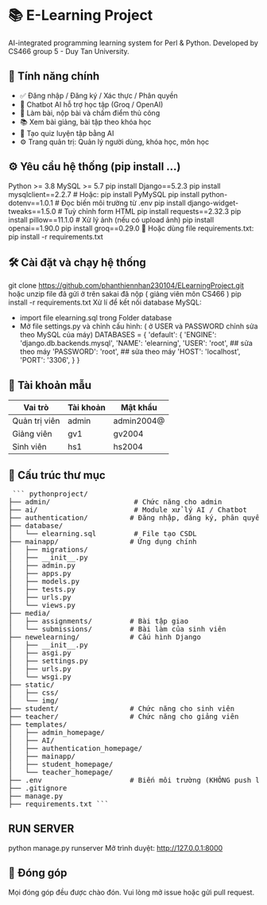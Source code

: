 # 📚 E-Learning Project
 AI-integrated programming learning system for Perl & Python. Developed by CS466 group 5 - Duy Tan University.

## 🚀 Tính năng chính
- ✅ Đăng nhập / Đăng ký / Xác thực / Phân quyền
- 🤖 Chatbot AI hỗ trợ học tập (Groq / OpenAI)
- 📝 Làm bài, nộp bài và chấm điểm thủ công
- 📚 Xem bài giảng, bài tập theo khóa học
- 🧠 Tạo quiz luyện tập bằng AI
- ⚙️ Trang quản trị: Quản lý người dùng, khóa học, môn học

## ⚙️ Yêu cầu hệ thống (pip install ...)
Python >= 3.8
MySQL >= 5.7
pip install Django==5.2.3
pip install mysqlclient==2.2.7         # Hoặc: pip install PyMySQL
pip install python-dotenv==1.0.1        # Đọc biến môi trường từ .env
pip install django-widget-tweaks==1.5.0 # Tuỳ chỉnh form HTML
pip install requests==2.32.3
pip install pillow==11.1.0              # Xử lý ảnh (nếu có upload ảnh)
pip install openai==1.90.0
pip install groq==0.29.0
🔁 Hoặc dùng file requirements.txt:
pip install -r requirements.txt

## 🛠️ Cài đặt và chạy hệ thống
git clone https://github.com/phanthiennhan230104/ELearningProject.git hoặc unzip file đã gửi ở trên sakai đã nộp ( giảng viên môn CS466 )
pip install -r requirements.txt
Xử lí để kết nối database MySQL:
- import file elearning.sql trong Folder database
- Mở file settings.py và chỉnh cấu hình: ( ở USER và PASSWORD chỉnh sửa theo MySQL của máy)
DATABASES = {
    'default': {
        'ENGINE': 'django.db.backends.mysql',
        'NAME': 'elearning',
        'USER': 'root', ## sửa theo máy
        'PASSWORD': 'root',  ## sửa theo máy
        'HOST': 'localhost',
        'PORT': '3306',
    }
}

## 🔐 Tài khoản mẫu
| Vai trò       | Tài khoản| Mật khẩu     |
| ------------- | ---------| ------------ |
| Quản trị viên | admin    | admin2004@   |
| Giảng viên    | gv1      | gv2004       |
| Sinh viên     | hs1      | hs2004       |

## 📁 Cấu trúc thư mục
<pre> ``` pythonproject/
├── admin/                    # Chức năng cho admin
├── ai/                       # Module xử lý AI / Chatbot
├── authentication/          # Đăng nhập, đăng ký, phân quyền
├── database/
│   └── elearning.sql         # File tạo CSDL
├── mainapp/                 # Ứng dụng chính
│   ├── migrations/
│   ├── __init__.py
│   ├── admin.py
│   ├── apps.py
│   ├── models.py
│   ├── tests.py
│   ├── urls.py
│   └── views.py
├── media/
│   ├── assignments/         # Bài tập giao
│   └── submissions/         # Bài làm của sinh viên
├── newelearning/            # Cấu hình Django
│   ├── __init__.py
│   ├── asgi.py
│   ├── settings.py
│   ├── urls.py
│   └── wsgi.py
├── static/
│   ├── css/
│   └── img/
├── student/                 # Chức năng cho sinh viên
├── teacher/                 # Chức năng cho giảng viên
├── templates/
│   ├── admin_homepage/
│   ├── AI/
│   ├── authentication_homepage/
│   ├── mainapp/
│   ├── student_homepage/
│   └── teacher_homepage/
├── .env                     # Biến môi trường (KHÔNG push lên GitHub)
├── .gitignore
├── manage.py
├── requirements.txt ``` </pre>

## RUN SERVER
python manage.py runserver
Mở trình duyệt: http://127.0.0.1:8000

## 🤝 Đóng góp
Mọi đóng góp đều được chào đón. Vui lòng mở issue hoặc gửi pull request.
